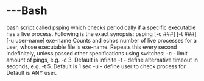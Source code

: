 # ---Bash
bash script called psping which checks periodically if a specific executable has a
live process. Following is the exact synopsis:
psping [-c ###] [-t ###] [-u user-name] exe-name
Counts and echos number of live processes for a user, whose executable file is exe-name.
Repeats this every second indefinitely, unless passed other specifications using switches:
-c - limit amount of pings, e.g. -c 3. Default is infinite
-t - define alternative timeout in seconds, e.g. -t 5. Default is 1 sec
-u - define user to check process for. Default is ANY user.
